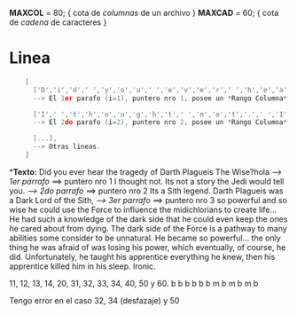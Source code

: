 __MAXCOL__ = 80; { cota de *columnas* de un archivo }
__MAXCAD__ = 60; { cota de *cadena* de caracteres }


# Linea 
```C
    [ 
      ['D','i','d',' ','y','o','u',' ','e','v','e','r',' ','h','e','a','r',' ','t','h','e',' ','t','r','a','g','e','d','y',' ','o','f',' ','D','a','r','t','h',' ','P','l','a','g','u','e','i','s',' ','T','h','e',' ','W','i','s','e','?',' '], 
      --> El 1er parafo (i=1), puntero nro 1, posee un *Rango Columna* = 58/80 caracteres .

      ['I',' ','t','h','o','u','g','h','t',' ','n','o','t','.',' ','I','t','s',' ','n','o','t',' ','a',' ','s','t','o','r','y',' ','t','h','e',' ','J','e','d','i',' ','w','o','u','l','d',' ','t','e','l','l',' ','y','o','u','.'], 
      --> El 2do parafo (i=2), puntero nro 2, posee un *Rango Columna* = 55/80 caracteres.

      [...], 
      --> Otras lineas.
    ]
```

***Texto:**
Did you ever hear the tragedy of Darth Plagueis The Wise?hola  *--> 1er parrafo* ==> puntero nro 1 
I thought not. Its not a story the Jedi would tell you. *--> 2do parrafo* ==> puntero nro 2 
Its a Sith legend. Darth Plagueis was a Dark Lord of the Sith, *--> 3er parrafo* ==> puntero nro 3 
so powerful and so wise he could use the Force
to influence the midichlorians to create life...
He had such a knowledge of the dark side that 
he could even keep the ones he cared about from dying.
The dark side of the Force is a pathway to many abilities 
some consider to be unnatural.
He became so powerful... the only thing he was afraid of was losing his power,
which eventually, of course, he did.
Unfortunately, he taught his apprentice everything he knew, 
then his apprentice killed him in his sleep.
Ironic. 




11, 12, 13, 14, 20, 31, 32, 33, 34, 40, 50 y 60.
b   b   b   b   b   b   m   b   m   b   m   b

Tengo error en el caso 32, 34 (desfazaje) y 50


